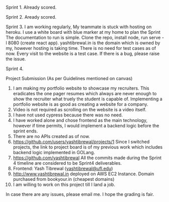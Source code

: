 Sprint 1.
Already scored.

Sprint 2.
Aready scored.

Sprint 3.
I am working regularly, My teammate is stuck with hosting on heroku.
I use a white board with blue marker at my home to plan the Sprint
The documentation to run is simple. Clone the repo, install node, run serve -l 8080 (create react app).
yashtibrewal.in is the domain which is owned by my, however hosting is taking time.
There is no need for test cases as of now. Every visit to the website is a test case. If there is a bug, please raise the issue.

Sprint 4.

Project Submission (As per Guidelines mentioned on canvas)
1. I am making my portfolio website to showcase my recruiters. This eradicates the one pager resumes which always are never enough to show the recruiter what truely the student is capable of. Implementing a portfolio website is as good as creating a website for a company.
2. Video is not required as scrolling on the website is a video itself.
3. I have not used cypress because there was no need.
4. I have worked alone and chose frontend as the main technology, however if time permits, I would implement a backend logic before the sprint ends.
5. There are no APIs created as of now.
6. https://github.com/users/yashtibrewal/projects/1 Since I switched projects, the link to project board is of my previous work which includes backend logic implemented in GOLang.
7. https://github.com/yashtibrewal All the commits made during the Sprint 4 timeline are considered to be Sprint4 deliverables.
8. Frontend: Yash Tibrewal (yashtibrewal@ufl.edu) 
9. http://www.yashtibrewal.in deployed on AWS EC2 Instance. Domain purchased from bookyour.in (cheapest domains)
10. I am willing to work on this project till I land a job.


In case there are any issues, please email me. I hope the grading is fair.

